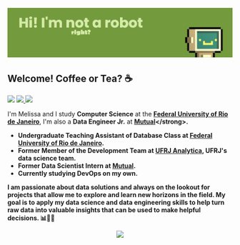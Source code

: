 [![MasterHead](banner.png)](https://github.com/melissapg)

<div alignn="left"> 
<h2> 
  Welcome! Coffee or Tea? ☕
 <br>
</h2>

![](https://komarev.com/ghpvc/?username=melissapg&style=flat-square&color=green)
<a href="https://www.linkedin.com/in/melissa-pg/" alt="Linkedin">
  <img src="https://img.shields.io/badge/-Linkedin-0e76a8?style=flat-square&logo=Linkedin&logoColor=white&link=https://www.linkedin.com/in/melissa-pg/"/>
</a>
<a href="mailto:melissappguarilha@gmail.com" alt="Gmail">
  <img src="https://img.shields.io/badge/-Gmail-ED401B?style=flat-square&labelColor=ED401B&logo=gmail&logoColor=white&link=mailto:melissappguarilha@gmail.com"/>
</a>

I'm Melissa and I study <strong>Computer Science</strong> at the <strong>[Federal University of Rio de Janeiro](https://ufrj.br)</strong>, I'm also a <strong>Data Engineer Jr.</strong> at <strong>[Mutual]("https://mutual.club")</strong>.

<p align="left">
  <ul>
    <li><strong>Undergraduate Teaching Assistant</strong> of Database Class at <strong><a href="https://ufrj.br">Federal University of Rio de Janeiro</a></strong>.
    <li>Former <strong>Member</strong> of the Development Team at <strong><a href="https://analytica.ufrj.br/">UFRJ Analytica</a></strong>, UFRJ's data science team.
    <li>Former <strong>Data Scientist Intern</strong> at <strong><a href="https://mutual.club">Mutual</a></strong>.
    <li> Currently studying <strong>DevOps</strong> on my own.</li>
  </ul>
</p>

I am <strong>passionate</strong> about data solutions and always on the lookout for projects that allow me to explore and learn new horizons in the field. My goal is to apply my <strong>data science</strong> and <strong>data engineering</strong> skills to help turn raw data into valuable insights that can be used to make helpful decisions. 📊🤸‍♀️
<!-- 
<div align="center">
  <h2>These are my currents stats!</h2>
  <p>
  </p>
</div>

<div align="center">
  <a href="https://github.com/melissapg">
  <img height="180em" src="https://github-readme-stats.vercel.app/api?username=melissapg&show_icons=true&theme=vue&include_all_commits=true&count_private=true"/>
  <img height="180em" src="https://github-readme-stats.vercel.app/api/top-langs/?username=melissapg&layout=compact&langs_count=7&theme=vue"/>
</div> -->

<p align="center">
  <a href="https://skillicons.dev">
    <img src="https://skillicons.dev/icons?i=py,r,aws,docker,flask,mongodb,mysql,postman" />
  </a>
</p>
